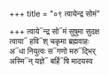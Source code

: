 +++
title = "०९ त्वायेन्द्र सोमं"

+++
त्वाये᳓न्द्र सो᳓मं सुषुमा सुदक्ष  
त्वाया᳓ हवि᳓श् चकृमा ब्रह्मवाहः  
अ᳓धा नियुत्वः स᳓गणो मरु᳓द्भिर्  
अस्मि᳓न् यज्ञे᳓ बर्हि᳓षि मादयस्व